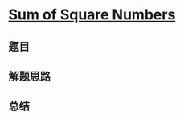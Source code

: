 # [Sum of Square Numbers](https://leetcode.com/problems/sum-of-square-numbers/)

## 题目


## 解题思路


## 总结


